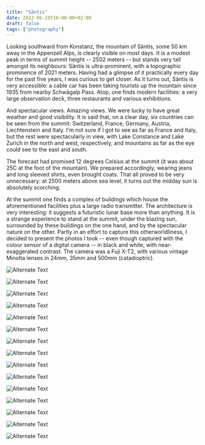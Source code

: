 ```yaml
---
title: "Säntis"
date: 2022-06-19T16:00:00+02:00
draft: false
tags: ["photography"]
---
```


Looking southward from Konstanz, the mountain of Säntis, some 50 km away in the Appenzell Alps, is clearly visible on most days. It is a modest peak in terms of summit height -- 2502 meters -- but stands very tall amongst its neighbours: Säntis is ultra-prominent, with a topographic prominence of 2021 meters. Having had a glimpse of it practically every day for the past five years, I was curious to get closer. As it turns out, Säntis is very accessible: a cable car has been taking tourists up the mountain since 1935 from nearby Schwägalp Pass. Atop, one finds modern facilities: a very large observation deck, three restaurants and various exhibitions.

And spectacular views. Amazing views. We were lucky to have great weather and good visibility. It is said that, on a clear day, six countries can be seen from the summit: Switzerland, France, Germany, Austria, Liechtenstein and Italy. I'm not sure if I got to see as far as France and Italy, but the rest were spectacularly in view, with Lake Constance and Lake Zurich in the north and west, respectively, and mountains as far as the eye could see to the east and south.

The forecast had promised 12 degrees Celsius at the summit (it was about 25C at the foot of the mountain). We prepared accordingly, wearing jeans and long sleeved shirts, even brought coats. That all proved to be very unnecessary: at 2500 meters above sea level, it turns out the midday sun is absolutely scorching.

At the summit one finds a complex of buildings which house the aforementioned facilities plus a large radio transmitter. The architecture is very interesting: it suggests a futuristic lunar base more than anything. It is a strange experience to stand at the summit, under the blazing sun, surrounded by these buildings on the one hand, and by the spectacular nature on the other. Partly in an effort to capture this otherworldliness, I decided to present the photos I took -- even though captured with the colour sensor of a digital camera -- in black and white, with near-exaggerated contrast. The camera was a Fuji X-T2, with various vintage Minolta lenses in 24mm, 35mm and 500mm (catadioptric).

![Alternate Text](DSCF6735.jpg "View towards Appenzell from Schwägalp Pass.")

![Alternate Text](DSCF6756.jpg "Säntis transmitter, seen from Schwägalp Pass.")

![Alternate Text](DSCF6766.jpg "Cable car lower station parking lot, from the cable car.")

![Alternate Text](DSCF6768.jpg "Nice views from the cable car ascending.")

![Alternate Text](DSCF6772.jpg "Mountain wall, again shot from the cable car.")

![Alternate Text](DSCF6800.jpg "We had lunch at the terrace restaurant. These guys also wanted a taste.")

![Alternate Text](DSCF6806.jpg "One of the futuristic walls of the building complex.")

![Alternate Text](DSCF6809.jpg "Another view of the transmitter.")

![Alternate Text](DSCF6842.jpg "Yet another transmitter view.")

![Alternate Text](DSCF6898.jpg "This biplane circled the summit for a few minutes, performing aerobatics.")

![Alternate Text](DSCF6943.jpg "More lunar architecture.")

![Alternate Text](DSCF6952.jpg "Snow. You can easily make out the gradient it takes as it melts away, which I found pretty cool.")

![Alternate Text](DSCF6953.jpg "Spectacular views, here toward the Rhine valley and Liechtenstein.")

![Alternate Text](DSCF6972.jpg "Lots of paragliding activity that day, too. I imagine these guys soared for hours, making good use of thermals.")

![Alternate Text](DSCF6996.jpg "Close-up of glider.")
